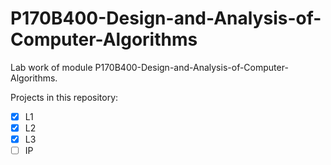 # P170B400-Design-and-Analysis-of-Computer-Algorithms

Lab work of module P170B400-Design-and-Analysis-of-Computer-Algorithms.

Projects in this repository:
- [x] L1
- [x] L2
- [x] L3
- [ ] IP
